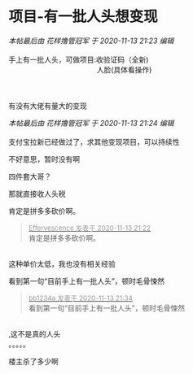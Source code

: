 # 项目-有一批人头想变现


<i class="pstatus"> 本帖最后由 花样撸管冠军 于 2020-11-13 21:23 编辑 </i><br />
<br />
手上有一批人头，可做项目:收验证码（全新)<br />
&nbsp; &nbsp;&nbsp; &nbsp;&nbsp; &nbsp;&nbsp; &nbsp;&nbsp; &nbsp;&nbsp; &nbsp;&nbsp; &nbsp;&nbsp; &nbsp;&nbsp; &nbsp;&nbsp; &nbsp;&nbsp; &nbsp;&nbsp; &nbsp;&nbsp; &nbsp;&nbsp; &nbsp;&nbsp;&nbsp;人脸(具体看操作)<br />
<br />
<br />
<br />
有没有大佬有量大的变现<img id="aimg_Z2222" onclick="zoom(this, this.src, 0, 0, 0)" class="zoom" src="https://cdn.jsdelivr.net/gh/hishis/forum-master/public/images/patch.gif" onmouseover="img_onmouseoverfunc(this)" onload="thumbImg(this)" border="0" alt="" />

<i class="pstatus"> 本帖最后由 花样撸管冠军 于 2020-11-13 21:24 编辑 </i><br />
<br />
支付宝拉新已经做过了，求其他变现项目，可以持续性<img id="aimg_ndSvo" onclick="zoom(this, this.src, 0, 0, 0)" class="zoom" src="https://cdn.jsdelivr.net/gh/hishis/forum-master/public/images/patch.gif" onmouseover="img_onmouseoverfunc(this)" onload="thumbImg(this)" border="0" alt="" />

不好意思，暂时没有啊

四件套大哥？

那就直接收人头税<img src="static/image/smiley/default/lol.gif" smilieid="12" border="0" alt="" />

肯定是拼多多砍价啊。<img src="static/image/smiley/default/lol.gif" smilieid="12" border="0" alt="" />

<div class="quote"><blockquote><font size="2"><a href="https://www.hostloc.com/forum.php?mod=redirect&amp;goto=findpost&amp;pid=9450525&amp;ptid=766388" target="_blank"><font color="#999999">Effervescence 发表于 2020-11-13 21:22</font></a></font><br />
肯定是拼多多砍价啊。</blockquote></div><br />
这种单价太低，我也没有相关经验<img id="aimg_SE5h5" onclick="zoom(this, this.src, 0, 0, 0)" class="zoom" src="https://cdn.jsdelivr.net/gh/hishis/forum-master/public/images/patch.gif" onmouseover="img_onmouseoverfunc(this)" onload="thumbImg(this)" border="0" alt="" />

看到第一句“目前手上有一批人头”，顿时毛骨悚然

<div class="quote"><blockquote><font size="2"><a href="https://www.hostloc.com/forum.php?mod=redirect&amp;goto=findpost&amp;pid=9450580&amp;ptid=766388" target="_blank"><font color="#999999">bb1234a 发表于 2020-11-13 21:34</font></a></font><br />
看到第一句“目前手上有一批人头”，顿时毛骨悚然</blockquote></div><br />
<img src="static/image/smiley/yct/009.gif" smilieid="44" border="0" alt="" />,这不是真的人头<br />
。。。。。<img id="aimg_DO4pZ" onclick="zoom(this, this.src, 0, 0, 0)" class="zoom" src="https://cdn.jsdelivr.net/gh/hishis/forum-master/public/images/patch.gif" onmouseover="img_onmouseoverfunc(this)" onload="thumbImg(this)" border="0" alt="" />

楼主杀了多少啊
